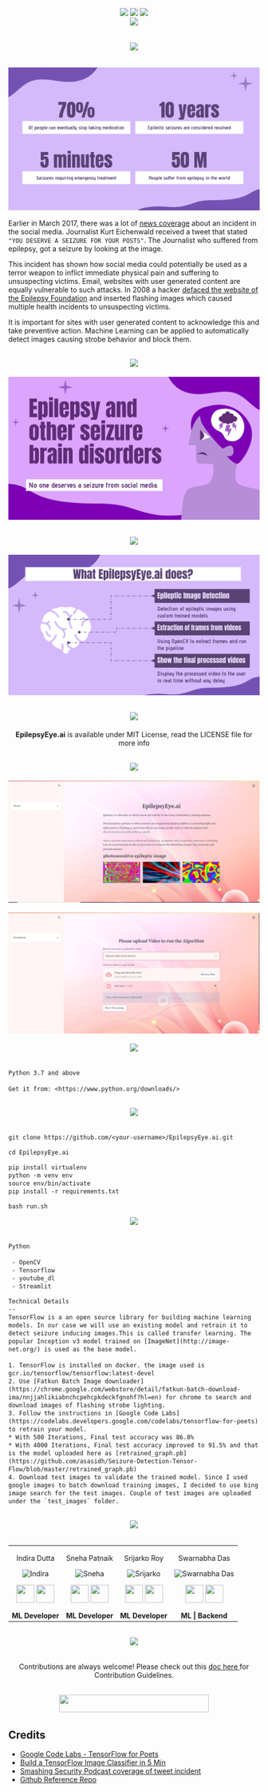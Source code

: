

<div align="center"> 
  <p align='center'> 
   <img src="https://img.shields.io/badge/Name%20-%20Epilepsy_Eye.ai-green?style=for-the-badge"/>
   <img src="https://forthebadge.com/images/badges/built-with-love.svg" />
   <img src="https://img.shields.io/badge/By-Team_Return_False-blue?style=for-the-badge" /><br>
   <img src="http://ForTheBadge.com/images/badges/made-with-python.svg" />
	<br>
</div>
<br>
<div align='center'>
<img src="https://img.shields.io/badge/Brief%20Background%20on%20Epilepsy%20and%20its%20Effects-rebeccapurple?style=for-the-badge" height="45"/>
</div>

<br><img src="media/effects.png" /><br>

Earlier in March 2017, there was a lot of [news coverage](https://www.nytimes.com/2017/03/17/technology/social-media-attack-that-set-off-a-seizure-leads-to-an-arrest.html) about an incident in the social media. Journalist Kurt Eichenwald received a tweet that stated `"YOU DESERVE A SEIZURE FOR YOUR POSTS"`. The Journalist who suffered from epilepsy, got a seizure by looking at the image.

This incident has shown how social media could potentially be used as a terror weapon to inflict immediate physical pain and suffering to unsuspecting victims. Email, websites with user generated content are equally vulnerable to such attacks. In  2008 a hacker [defaced the website of the Epilepsy Foundation](http://www.cbsnews.com/news/epilepsy-site-hacked-with-seizure-images/) and inserted flashing images which caused multiple health incidents to unsuspecting victims.

It is important for sites with user generated content to acknowledge this and take preventive action. Machine Learning can be applied to automatically detect images causing strobe behavior and block them.
<br><br>
<div align="center">
  </p>
  <p>
  <img src="https://img.shields.io/badge/Vision%20%7C%20No one deserves a seizure from social media.-mistyrose?logo=Product%20Hunt&style=for-the-badge" height="40"/>
  <br><br>
  <img src="media/product_vision.png" />
  </p>
  <br>
 </div>
 
<div align="center"> 
  <img src="https://img.shields.io/badge/Why%20%7C%20What%20it%20does-darkslategrey?logo=Windows%20Terminal&style=for-the-badge" height="40"/> 
  <br><br>
  <img src="media/objective.png" />

</div>

 <div align="center">
 <p>
 <br>
   <img src="https://img.shields.io/badge/License-MIT-yellow.svg?logo=Microsoft%20Word&style=for-the-badge" height="40"/><br>
   <br><strong>EpilepsyEye.ai</strong> is available under MIT License, read the LICENSE file for more info
  <p>
 </div>
 <br>

<div align="center"> 
  <img src="https://img.shields.io/badge/Product%20Images-mediumseagreen?logo=Pinterest&style=for-the-badge" height="40"/><br><br>
  <img src="media/home.png" /><br><br>
  <img src="media/video.png" /><br>

</div>
  <br>
 
  
<div align="center"> 
  <img src="https://img.shields.io/badge/Prerequisites-teal?logo=Pinboard&style=for-the-badge" height="40"/> 
</div>
  <br>

  ```
  Python 3.7 and above

  Get it from: <https://www.python.org/downloads/>
  ```
<br>
  
<div align="center"> 
  <img src="https://img.shields.io/badge/Setting%20up%20locally-purple?logo=visual-studio-code&style=for-the-badge" height="40"/> 
</div><br>

   ```
   git clone https://github.com/<your-username>/EpilepsyEye.ai.git   
   ```   

   ```
   cd EpilepsyEye.ai
   ```

   ```
   pip install virtualenv
   python -m venv env
   source env/bin/activate
   pip install -r requirements.txt
   ```

   ```
   bash run.sh
   ```
  
<div align="center"> 
  <img src="https://img.shields.io/badge/Tech%20Stack%20Used-chocolate?logo=Tesla&style=for-the-badge" height="40"/> 
</div>
  <br>

  ```
  Python

   - OpenCV
   - Tensorflow
   - youtube_dl
   - Streamlit
  ```

  ```
  Technical Details
--
TensorFlow is a an open source library for building machine learning models. In our case we will use an existing model and retrain it to detect seizure inducing images.This is called transfer learning. The popular Inception v3 model trained on [ImageNet](http://image-net.org/) is used as the base model.

1. TensorFlow is installed on docker. the image used is gcr.io/tensorflow/tensorflow:latest-devel
2. Use [Fatkun Batch Image downloader](https://chrome.google.com/webstore/detail/fatkun-batch-download-ima/nnjjahlikiabnchcpehcpkdeckfgnohf?hl=en) for chrome to search and download images of flashing strobe lighting.
3. Follow the instructions in [Google Code Labs](https://codelabs.developers.google.com/codelabs/tensorflow-for-poets) to retrain your model.
  * With 500 Iterations, Final test accuracy was 86.8%
  * With 4000 Iterations, Final test accuracy improved to 91.5% and that is the model uploaded here as [retrained_graph.pb](https://github.com/asasidh/Seizure-Detection-Tensor-Flow/blob/master/retrained_graph.pb)
4. Download test images to validate the trained model. Since I used google images to batch download training images, I decided to use bing image search for the test images. Couple of test images are uploaded under the `test_images` folder.

  ```
 <br>
 <div align="center"> 
  <img src="https://img.shields.io/badge/Contributors-black?logo=Github&style=for-the-badge" height="40"/> 
</div>
  <br>

<div align="center"> 
  <table>
<tr align="center">
 <td>

Indira Dutta

<p align="center">
<img src = "https://avatars.githubusercontent.com/indiradutta"  height="120" alt="Indira">
</p>
<p align="center">
<a href = "https://github.com/indiradutta"><img src = "http://www.iconninja.com/files/241/825/211/round-collaboration-social-github-code-circle-network-icon.svg" width="36" height = "36"/></a>
<a href = "https://www.linkedin.com/in/indira-dutta-775445197/">
<img src = "http://www.iconninja.com/files/863/607/751/network-linkedin-social-connection-circular-circle-media-icon.svg" width="36" height="36"/>
</a>
</p>
 <strong>ML Developer<strong>
</td>
<td>
  
Sneha Patnaik

<p align="center">
<img src = "https://avatars.githubusercontent.com/patnaik-s"  height="120" alt="Sneha">
</p>
<p align="center">
<a href = "https://github.com/patnaik-s"><img src = "http://www.iconninja.com/files/241/825/211/round-collaboration-social-github-code-circle-network-icon.svg" width="36" height = "36"/></a>
<a href = "https://www.linkedin.com/in/sneha-patnaik-23863a228/">
<img src = "http://www.iconninja.com/files/863/607/751/network-linkedin-social-connection-circular-circle-media-icon.svg" width="36" height="36"/>
</a>
</p>
  <strong>ML Developer<strong>
</td>
 <td>
    
Srijarko Roy

<p align="center">
<img src = "https://avatars.githubusercontent.com/srijarkoroy"  height="120" alt="Srijarko">
</p>
<p align="center">
<a href = "https://github.com/srijarkoroy"><img src = "http://www.iconninja.com/files/241/825/211/round-collaboration-social-github-code-circle-network-icon.svg" width="36" height = "36"/></a>
<a href = "https://www.linkedin.com/in/srijarko-roy-9193751b0/">
<img src = "http://www.iconninja.com/files/863/607/751/network-linkedin-social-connection-circular-circle-media-icon.svg" width="36" height="36"/>
</a>
</p>
    <strong>ML Developer<strong>
</td>

<td>
  
Swarnabha Das

<p align="center">
<img src = "https://avatars.githubusercontent.com/sd2001"  height="120" alt="Swarnabha Das">
</p>
<p align="center">
<a href = "https://github.com/sd2001"><img src = "http://www.iconninja.com/files/241/825/211/round-collaboration-social-github-code-circle-network-icon.svg" width="36" height = "36"/></a>
<a href = "https://www.linkedin.com/in/swarnabha-das-2001official/">
<img src = "http://www.iconninja.com/files/863/607/751/network-linkedin-social-connection-circular-circle-media-icon.svg" width="36" height="36"/>
</a>
</p>
  <strong>ML | Backend<strong>
</td>
  
  </table>
</tr>
</div>
  <br>
	
<div align="center"> 
  <img src="https://img.shields.io/badge/To%20Contribute-black?logo=Github&style=for-the-badge" height="40"/> 
<p><br>
Contributions are always welcome! Please check out this <a href="https://github.com/sd2001/EpilepsyEye.ai/blob/main/contribute.md">doc here </a>for Contribution Guidelines.
</p>
</div>
  <br>
  
  
 <!-- END -->




  
  
<div align="center">
  <img src="https://img.shields.io/badge/Please%20star%20if%20you%20like%20it-lightcoral?logo=Starship&style=for-the-badge" width="300" height="35"/>
 </div>



Credits
-------
* [Google Code Labs - TensorFlow for Poets](https://codelabs.developers.google.com/codelabs/tensorflow-for-poets)
* [Build a TensorFlow Image Classifier in 5 Min](https://youtu.be/QfNvhPx5Px8)
* [Smashing Security Podcast coverage of tweet incident](http://smashingsecurity.libsyn.com/013-assault-with-a-deadly-tweet)
* [Github Reference Repo](https://github.com/asasidh/Seizure-Detection-Tensor-Flow)
